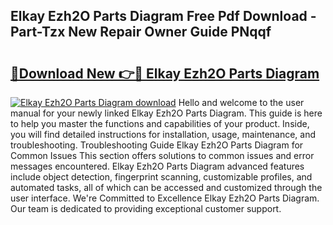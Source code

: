 ## Elkay Ezh2O Parts Diagram Free Pdf Download - Part-Tzx New Repair Owner Guide PNqqf

# <h2><a href="http://dfh8kkb.blite.top/?on=Elkay+Ezh2O+Parts+Diagram">🔗Download New 👉🔴 Elkay Ezh2O Parts Diagram</a></h2>

[![Elkay Ezh2O Parts Diagram download](https://i.imgur.com/lujVjoI.png)](http://dfh8kkb.blite.top/?on=Elkay+Ezh2O+Parts+Diagram)
Hello and welcome to the user manual for your newly linked Elkay Ezh2O Parts Diagram. This guide is here to help you master the functions and capabilities of your product. Inside, you will find detailed instructions for installation, usage, maintenance, and troubleshooting. Troubleshooting Guide Elkay Ezh2O Parts Diagram for Common Issues This section offers solutions to common issues and error messages encountered. Elkay Ezh2O Parts Diagram advanced features include object detection, fingerprint scanning, customizable profiles, and automated tasks, all of which can be accessed and customized through the user interface. We're Committed to Excellence Elkay Ezh2O Parts Diagram. Our team is dedicated to providing exceptional customer support.
